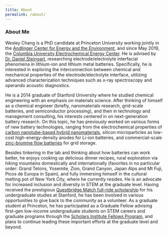 ```yaml
---
title: About
permalink: /about/
---
```


### About Me
Wesley Chang is a PhD candidate at Princeton University working jointly in the [Andlinger Center for Energy and the Environment](https://acee.princeton.edu/), and since May 2019, the [Columbia University Electrochemical Energy Center](https://ceec.engineering.columbia.edu/). He is advised by [Dr. Daniel Steingart](https://dansteingart.com/), researching electrode/electrolyte interfacial phenomena in lithium-ion and lithium metal batteries. Specifically, he is interested in exploring the interconnection between chemical and mechanical properties of the electrode/electrolyte interface, utilizing advanced characterization techniques such as x-ray spectroscopy and operando acoustic diagnostics. 
 
He is a 2014 graduate of Stanford University where he studied chemical engineering with an emphasis on materials science. After thinking of himself as a chemical engineer (briefly, nanomaterials research, grid-scale batteries, and semiconductor processing), and then in technology and management consulting, his interests centered in on next-generation battery research. On this topic, he has previously worked on various forms of new battery technologies, ranging from the electrochemical properties of [carbon nanotube-based hybrid nanomaterials](https://www.sciencedaily.com/releases/2012/06/120626114316.htm), silicon microparticles as low-cost high-energy-density anodes for Li-ion batteries, and commercial-scale [zinc-bromine flow batteries](https://www.primuspower.com/en/) for grid storage. 
 
Besides tinkering in the lab and thinking about how batteries can work better, he enjoys cooking up delicious dinner recipes, rural exploration via hiking mountains domestically and internationally (favorites in no particular order: Grand Tetons, Yosemite, Zion, Grand Canyon, Japan Alps and Mt Fuji, Picos de Europa in Spain), and fully immersing himself in the cultural melting pot of New York City, where he currently resides. He is an advocate for increased inclusion and diversity in STEM at the graduate level. Having received the prestigious [Questbridge Match full-ride scholarship](https://www.questbridge.org/about/mission-and-vision) for his undergraduate studies at Stanford, he has been involved in various opportunities to give back to the community as a volunteer. As a graduate student at Princeton, he has participated as a Graduate Fellow advising first-gen low-income undergraduate students on STEM careers and graduate programs through the [Scholars Institute Fellows Program](https://sifp.princeton.edu/our-mission), and plans to continue leading these important efforts at the graduate level and beyond.
